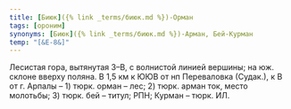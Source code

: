 ```yaml
---
title: [Биюк]({% link _terms/биюк.md %})-Орман
tags: [ороним]
synonyms: [Биюк]({% link _terms/биюк.md %})-Арман, Бей-Курман
temp: "[&Е-8&]"
---
```


Лесистая гора, вытянутая З–В, с волнистой линией вершины; на юж. склоне вверху
поляна. В 1,5 км к ЮЮВ от нп Переваловка (Судак.), к В от г. Арпалы – 1) тюрк.
орман – лес; 2) тюрк. арман ток, место молотьбы; 3) тюрк. бей – титул; РПН;
Курман – тюрк. ИЛ.

